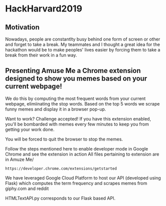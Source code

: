# HackHarvard2019


## Motivation
Nowadays, people are constantlty busy behind one form of screen or other and forget to take a break.
My teammates and I thought a great idea for the hackathon would be to make peoples' lives easier by forcing them to take a break from their work in a fun way.

## Presenting Amuse Me a Chrome extension designed to show you memes based on your current webpage!

We do this by computing the most frequent words from your current webpage, elimiinating the stop words. 
Based on the top 5 words we scrape funny memes and display it in a browser pop-up.


Want to work? Challenge accepted! If you have this extension enabled, you'll be bombarded with memes every few minutes to keep you from getting your work done.


You will be forced to quit the browser to stop the memes.

Follow the steps mentioned here to enable developer mode in Google Chrome and see the extension in action
All files pertaining to extension are in Amuze Me/ 
```
https://developer.chrome.com/extensions/getstarted
```

We have leveraged Google Cloud Platform to host our API (developed using Flask) which computes the term frequency and scrapes memes from giphy.com and reddit


HTMLTextAPI.py corresponds to our Flask based API.
